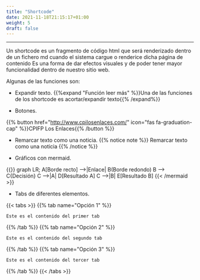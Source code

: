 ```yaml
---
title: "Shortcode"
date: 2021-11-18T21:15:17+01:00
weight: 5
draft: false
---
```

***
Un shortcode es un fragmento de código html que será renderizado dentro de un fichero md cuando el sistema cargue o renderice dicha página de contenido Es una forma de dar efectos visuales y de poder tener mayor funcionalidad dentro de nuestro sitio web.

Algunas de las funciones son:

+ Expandir texto.
{{%expand "Función leer más" %}}Una de las funciones de los shortcode es acortar/expandir texto{{% /expand%}}

+ Botones.

{{% button href="http://www.cpilosenlaces.com/" icon="fas fa-graduation-cap" %}}CPIFP Los Enlaces{{% /button %}}

+ Remarcar texto como una noticia.
{{% notice note %}}
Remarcar texto como una noticia
{{% /notice %}}

+ Gráficos con mermaid.

{{<mermaid align="left">}}
graph LR;
    A[Borde recto] -->|Enlace| B(Borde redondo)
    B --> C{Decisión}
    C -->|A| D[Resultado A]
    C -->|B| E[Resultado B]
{{< /mermaid >}}

+ Tabs de diferentes elementos.

{{< tabs >}}
{{% tab name="Opción 1" %}}
```Opción 1
Este es el contenido del primer tab
```
{{% /tab %}}
{{% tab name="Opción 2" %}}
```Opción 2
Este es el contenido del segundo tab
```
{{% /tab %}}
{{% tab name="Opción 3" %}}
```Opción 3
Este es el contenido del tercer tab
```
{{% /tab %}}
{{< /tabs >}}